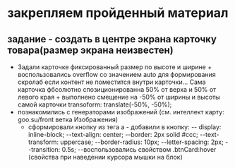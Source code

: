 # закрепляем пройденный материал
## задание - создать в центре экрана карточку товара(размер экрана неизвестен)

- Задали карточке фиксированный размер по высоте и ширине + воспользовались overflow со значением auto для формирования скролаб если контент не поместится внутри карточки...
Сама карточка фбсолютно спозиционированна 50% от верха и 50% от левого края + выполнено смещение на -50% от ширины и высоты самой карточки transoform:
translate(-50%, -50%);
- познакомились с генераторами изображений (см. интеллект карту: goo.su/front ветка Изображения)
  - сформировали кнопку из тега а - добавили в кнопку:
  -- display: inline-block;
  --text-align: center;
  --border: 2px solid #ccc;
  --text-transform: uppercase;
  --border-radius: 10px;
  --letter-spacing: 2px;
  --transition: 0.5s;
  --воспользовались свойством .btnCard:hover (свойства при наведении курсора мышки на блок)
